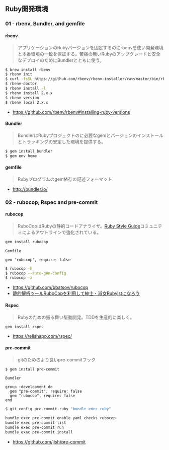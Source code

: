 Ruby開発環境
---

### 01 - rbenv, Bundler, and gemfile
#### rbenv

> アプリケーションのRubyバージョンを固定するのにrbenvを使い開発環境と本番環境の一致を保証する。苦痛の無いRubyのアップグレードと安全なデプロイのためにBundlerとともに使う。

```bash
$ brew install rbenv
$ rbenv init
$ curl -fsSL https://github.com/rbenv/rbenv-installer/raw/master/bin/rbenv-doctor | bash
$ rbenv-doctor
$ rbenv install -l
$ rbenv install 2.x.x
$ rbenv version
$ rbenv local 2.x.x
```

+ https://github.com/rbenv/rbenv#installing-ruby-versions

#### Bundler
> BundlerはRubyプロジェクトのに必要なgemとバージョンのインストールとトラッキングの安定した環境を提供する。

```bash
$ gem install bundler
$ gem env home
```

#### gemfile
> Rubyプログラムのgem依存の記述フォーマット

+ http://bundler.io/

### 02 - rubocop, Rspec and pre-commit
#### rubocop
> RuboCopはRubyの静的コードアナライザ。[Ruby Style Guide](https://github.com/bbatsov/ruby-style-guide)コミュニティによるアウトラインで強化されている。

```bash
gem install rubocop
```
`Gemfile`
````text
gem 'rubocop', require: false
````

```bash
$ rubocop -h
$ rubocop --auto-gen-config
$ rubocop -a
```
 
+ https://github.com/bbatsov/rubocop
+ [静的解析ツールRuboCopを利用して紳士・淑女Rubyistになろう](https://codeiq.jp/magazine/2014/06/11433/)

#### Rspec
> Rubyのための振る舞い駆動開発。TDDを生産的に楽しく。

```bash
gem install rspec
```

+ https://relishapp.com/rspec/

#### pre-commit
> gitのためのより良いpre-commitフック

```bash
$ gem install pre-commit
```

`Bundler`
```text
group :development do
  gem "pre-commit", require: false
  gem "rubocop", require: false
end
```

```bash
$ git config pre-commit.ruby "bundle exec ruby"
```

```bash
bundle exec pre-commit enable yaml checks rubocop
bundle exec pre-commit list
bundle exec pre-commit run
bundle exec pre-commit install
```

+ https://github.com/jish/pre-commit
